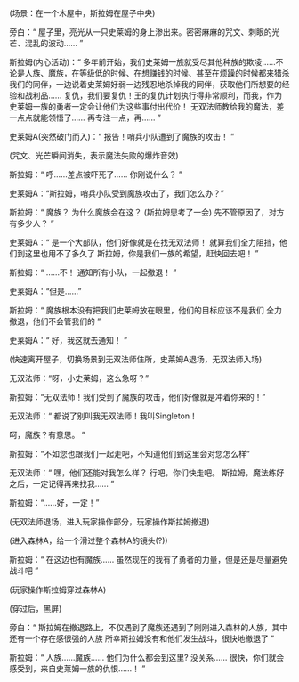 (场景：在一个木屋中，斯拉姆在屋子中央)

旁白：“
  屋子里，亮光从一只史莱姆的身上渗出来。密密麻麻的咒文、刺眼的光芒、混乱的波动……
”

斯拉姆(内心活动)：“
  多年前开始，我们史莱姆一族就受尽其他种族的欺凌……不论是人族、魔族，在等级低的时候、在想赚钱的时候、甚至在烦躁的时候都来猎杀我们的同伴，一边说着史莱姆好弱一边残忍地杀掉我的同伴，获取他们所想要的经验和战利品……
  复仇，我们要复仇！王的复仇计划执行得非常顺利，而我，作为史莱姆一族的勇者一定会让他们为这些事付出代价！
  无双法师教给我的魔法，差一点点就能领悟了……
  再专注一点，再……
”

史莱姆A(突然破门而入)：“
  报告！哨兵小队遭到了魔族的攻击！
”

(咒文、光芒瞬间消失，表示魔法失败的爆炸音效)

斯拉姆：“
  呼……差点被吓死了……
  你刚说什么？
”

史莱姆A：“斯拉姆，哨兵小队受到魔族攻击了，我们怎么办？”

斯拉姆：“
  魔族？
  为什么魔族会在这？
  (斯拉姆思考了一会)
  先不管原因了，对方有多少人？
”

史莱姆A：“
  是一个大部队，他们好像就是在找无双法师！
  就算我们全力阻挡，他们到这里也用不了多久了
  斯拉姆，你是我们一族的希望，赶快回去吧！
”

斯拉姆：“
  ……不！
  通知所有小队，一起撤退！
”

史莱姆A：“但是……”

斯拉姆：“
  魔族根本没有把我们史莱姆放在眼里，他们的目标应该不是我们
  全力撤退，他们不会管我们的
”

史莱姆A：“
  好，我这就去通知！
”

(快速离开屋子，切换场景到无双法师住所，史莱姆A退场，无双法师入场)

无双法师：“呀，小史莱姆，这么急呀？”

斯拉姆：“无双法师！我们受到了魔族的攻击，他们好像就是冲着你来的！”

无双法师：“
  都说了别叫我无双法师！我叫Singleton！
  
  呵，魔族？有意思。
”

斯拉姆：“不如您也跟我们一起走吧，不知道他们到这里会对您怎么样”

无双法师：“
  嘿，他们还能对我怎么样？
  行吧，你们快走吧。
  斯拉姆，魔法练好之后，一定记得再来找我……
”

斯拉姆：“……好，一定！”

(无双法师退场，进入玩家操作部分，玩家操作斯拉姆撤退)

(进入森林A，给一个滑过整个森林A的镜头(?))

斯拉姆：“
  在这边也有魔族……
  虽然现在的我有了勇者的力量，但是还是尽量避免战斗吧
”

(玩家操作斯拉姆穿过森林A)

(穿过后，黑屏)

旁白：“
  斯拉姆在撤退路上，不仅遇到了魔族还遇到了刚刚进入森林的人族，其中还有一个存在感很强的人族
  所幸斯拉姆没有和他们发生战斗，很快地撤退了
”

斯拉姆：“
  人族……魔族……
  他们为什么都会到这里?
  没关系……
  很快，你们就会感受到，来自史莱姆一族的仇恨……！
”